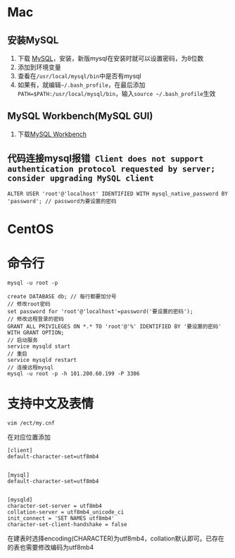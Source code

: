 # Mac
## 安装MySQL
1. 下载 [MySQL](https://dev.mysql.com/downloads/mysql/)，安装，新版mysql在安装时就可以设置密码，为8位数
2. 添加到环境变量
3. 查看在`/usr/local/mysql/bin`中是否有mysql
4. 如果有，就编辑`~/.bash_profile`，在最后添加`PATH=$PATH:/usr/local/mysql/bin`，输入`source ~/.bash_profile`生效

## MySQL Workbench(MySQL GUI)
1. 下载[MySQL Workbench](https://dev.mysql.com/downloads/workbench/)

## 代码连接mysql报错` Client does not support authentication protocol requested by server; consider upgrading MySQL client`
```
ALTER USER 'root'@'localhost' IDENTIFIED WITH mysql_native_password BY 'password'; // password为要设置的密码
```

# CentOS

# 命令行
```
mysql -u root -p

create DATABASE db; // 每行都要加分号
// 修改root密码
set password for 'root'@'localhost'=password('要设置的密码');
// 修改远程登录的密码
GRANT ALL PRIVILEGES ON *.* TO 'root'@'%' IDENTIFIED BY '要设置的密码' WITH GRANT OPTION;
// 启动服务
service mysqld start
// 重启
service mysqld restart
// 连接远程mysql
mysql -u root -p -h 101.200.60.199 -P 3306
```

# 支持中文及表情

```
vim /ect/my.cnf
```

在对应位置添加

```
[client]
default-character-set=utf8mb4
   
   
[mysql]
default-character-set=utf8mb4
   
   
[mysqld]
character-set-server = utf8mb4
collation-server = utf8mb4_unicode_ci
init_connect = 'SET NAMES utf8mb4'
character-set-client-handshake = false
```

在建表时选择encoding(CHARACTER)为utf8mb4，collation默认即可。已存在的表也需要修改编码为utf8mb4